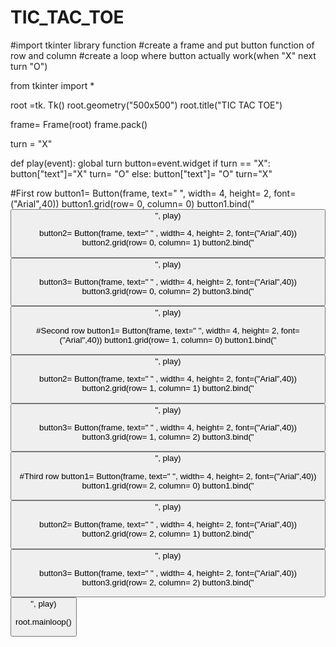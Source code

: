 # TIC_TAC_TOE
#import tkinter library function
#create a frame and put button function of row and column
#create a loop where button actually work(when "X" next turn "O")

from tkinter import *

root =tk. Tk()
root.geometry("500x500")
root.title("TIC TAC TOE")

frame= Frame(root)
frame.pack()

turn = "X"

def play(event):
    global turn
    button=event.widget
    if turn == "X":
        button["text"]="X"
        turn= "O"
    else:
        button["text"]= "O"
        turn="X"

#First row
button1= Button(frame, text=" ", width= 4, height= 2, font=("Arial",40))
button1.grid(row= 0, column= 0)
button1.bind("<Button>", play)

button2= Button(frame, text=" " , width= 4, height= 2, font=("Arial",40))
button2.grid(row= 0, column= 1)
button2.bind("<Button>", play)

button3= Button(frame, text=" " , width= 4, height= 2, font=("Arial",40))
button3.grid(row= 0, column= 2)
button3.bind("<Button>", play)

#Second row
button1= Button(frame, text=" ",  width= 4, height= 2, font=("Arial",40))
button1.grid(row= 1, column= 0)
button1.bind("<Button>", play)

button2= Button(frame, text=" " , width= 4, height= 2, font=("Arial",40))
button2.grid(row= 1, column= 1)
button2.bind("<Button>", play)

button3= Button(frame, text=" " ,  width= 4, height= 2, font=("Arial",40))
button3.grid(row= 1, column= 2)
button3.bind("<Button>", play)

#Third row
button1= Button(frame, text=" ",  width= 4, height= 2, font=("Arial",40))
button1.grid(row= 2, column= 0)
button1.bind("<Button>", play)

button2= Button(frame, text=" " ,  width= 4, height= 2, font=("Arial",40))
button2.grid(row= 2, column= 1)
button2.bind("<Button>", play)

button3= Button(frame, text=" " ,  width= 4, height= 2, font=("Arial",40))
button3.grid(row= 2, column= 2)
button3.bind("<Button>", play)


root.mainloop()
